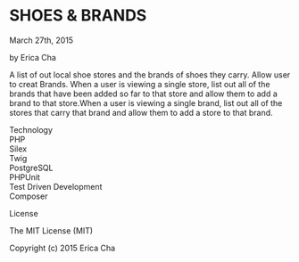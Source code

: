 <h1>SHOES & BRANDS </h1>
March 27th, 2015

by Erica Cha

A list of  out local shoe stores and the brands of shoes they carry. Allow user to creat
Brands. When a user is viewing a single store, list out all of the brands that have been added so far to that store and allow them to add a brand to that store.When a user is viewing a single brand, list out all of the stores that carry that brand and allow them to add a store to that brand.

Technology
<br>
PHP<br>
Silex<br>
Twig<br>
PostgreSQL<br>
PHPUnit<br>
Test Driven Development<br>
Composer<br>

License

The MIT License (MIT)

Copyright (c) 2015 Erica Cha
